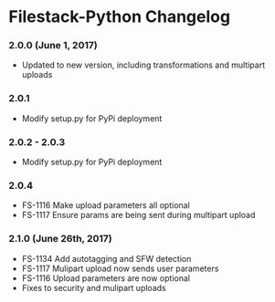 # Filestack-Python Changelog

### 2.0.0 (June 1, 2017)
- Updated to new version, including transformations and multipart uploads

### 2.0.1
- Modify setup.py for PyPi deployment

### 2.0.2 - 2.0.3
- Modify setup.py for PyPi deployment

### 2.0.4
- FS-1116 Make upload parameters all optional
- FS-1117 Ensure params are being sent during multipart upload

### 2.1.0 (June 26th, 2017)
- FS-1134 Add autotagging and SFW detection 
- FS-1117 Mulipart upload now sends user parameters 
- FS-1116 Upload parameters are now optional 
- Fixes to security and mulipart uploads